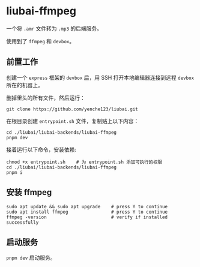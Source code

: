 # liubai-ffmpeg

一个将 `.amr` 文件转为 `.mp3` 的后端服务。

使用到了 `ffmpeg` 和 `devbox`。

## 前置工作

创建一个 `express` 框架的 `devbox` 后，用 SSH 打开本地编辑器连接到远程 `devbox` 所在的机器上。

删掉里头的所有文件，然后运行：

```shell
git clone https://github.com/yenche123/liubai.git
```

在根目录创建 `entrypoint.sh` 文件，复制贴上以下内容：

```shell
cd ./liubai/liubai-backends/liubai-ffmpeg
pnpm dev
```

接着运行以下命令，安装依赖:

```shell
chmod +x entrypoint.sh    # 为 entrypoint.sh 添加可执行的权限
cd ./liubai/liubai-backends/liubai-ffmpeg
pnpm i
```


## 安装 ffmpeg

```shell
sudo apt update && sudo apt upgrade    # press Y to continue
sudo apt install ffmpeg                # press Y to continue
ffmpeg -version                        # verify if installed successfully
```

## 启动服务

`pnpm dev` 启动服务。